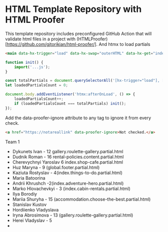 # HTML Template Repository with HTML Proofer

This template repository includes preconfigured GitHub Action that will validate html files in a project with (HTMLProofer)[https://github.com/gjtorikian/html-proofer/].
And htmx to load partials

```html
<main data-hx-trigger="load" data-hx-swap="outerHTML" data-hx-get="index.main.partial.html"></main>
```


```js
function init() {
    import('...js');
}

const totalPartials = document.querySelectorAll('[hx-trigger="load"], [data-hx-trigger="load"]').length;
let loadedPartialsCount = 0;

document.body.addEventListener('htmx:afterOnLoad', () => {
    loadedPartialsCount++;
    if (loadedPartialsCount === totalPartials) init();
});
```

Add the data-proofer-ignore attribute to any tag to ignore it from every check.

```html
<a href="https://notareallink" data-proofer-ignore>Not checked.</a>
```


Team 1
- Dykunets Ivan - 12 gallery.roulette-gallery.partial.html
- Dudnik Roman - 16 rental-policies.content.partial.html
- Cherevychnyi Yaroslav 6 index.shop-cafe.partial.html
- Huz Maryna - 9 (global.footer.partial.html)
- Kaziuta Rostyslav - 4(index.things-to-do.partial.html)
- Maria Batoorina
- Andrii Khrushch -2(index.adventure-hero.partial.html)
- Marko Hlovachevkyi - 3 (index.cabin-rentals.partial.html)
- Ilya Borodiy
- Mariia Shuryha - 15 (accommodation.choose-the-best.partial.html)
- Stanislav Kustov
- Hordiienko Vladyslava
- Iryna Abrosimova - 13  (gallery.roulette-gallery.partial.html)
- Herei Vladyslav - 5
- 

